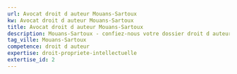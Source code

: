 ```yaml
---
url: Avocat droit d auteur Mouans-Sartoux
kw: Avocat droit d auteur Mouans-Sartoux
title: Avocat droit d auteur Mouans-Sartoux
description: Mouans-Sartoux - confiez-nous votre dossier droit d auteur
tag_ville: Mouans-Sartoux
competence: droit d auteur
expertise: droit-propriete-intellectuelle
extertise_id: 2
---
```

